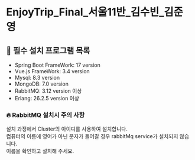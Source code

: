 # EnjoyTrip_Final_서울11반_김수빈_김준영

## 📝 필수 설치 프로그램 목록
- Spring Boot FrameWork: 17 version
- Vue.js FrameWork: 3.4 version
- Mysql: 8.3 version
- MongoDB: 7.0 version
- RabbitMQ: 3.12 version 이상
- Erlang: 26.2.5 version 이상

### 🔥 RabbitMQ 설치시 주의 사항
설치 과정에서 Cluster의 아이디를 사용하여 설치합니다.   
컴퓨터의 이름에 영어가 아닌 문자가 들어갈 경우 rabbitMq service가 설치되지 않습니다.   
이름을 확인하고 설치해 주세요.
